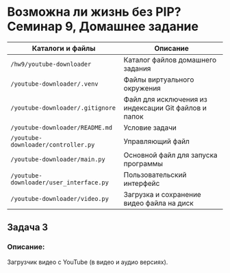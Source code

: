 # Возможна ли жизнь без PIP? Семинар 9, Домашнее задание

Каталоги и файлы                        | Описание
----------------------------------------|-----------------------------------------------------
`/hw9/youtube-downloader`               | Каталог файлов домашнего задания
`/youtube-downloader/.venv`             | Файлы виртуального окружения
`/youtube-downloader/.gitignore`        | Файл для исключения из индексации Git файлов и папок
`/youtube-downloader/README.md`         | Условие задачи
`/youtube-downloader/controller.py`     | Управляющий файл
`/youtube-downloader/main.py`           | Oсновной файл для запуска программы
`/youtube-downloader/user_interface.py` | Пользовательский интерфейс
`/youtube-downloader/video.py`          | Загрузка и сохранение видео файла на диск

## Задача 3

### Описание:

Загрузчик видео с YouTube (в видео и аудио версиях).
